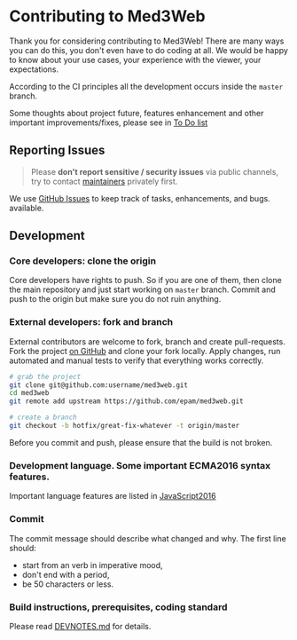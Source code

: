# Contributing to Med3Web

Thank you for considering contributing to Med3Web! There are many ways you can do this, you don't even
have to do coding at all. We would be happy to know about your use cases, your experience with the
viewer, your expectations.

According to the CI principles all the development occurs inside
the `master` branch.

Some thoughts about project future, features enhancement and other important improvements/fixes,
please see in [To Do list](LISTTODO.md)

## Reporting Issues

> Please **don't report sensitive / security issues** via public channels, try to contact
> [maintainers](MAINTAINERS.md) privately first.

We use [GitHub Issues](https://guides.github.com/features/issues/) to keep track of tasks,
enhancements, and bugs.
available.

## Development

### Core developers: clone the origin

Core developers have rights to push. So if you are one of them, then clone the main repository and just start working on `master` branch. Commit and push to the origin but make sure you do not ruin anything.

### External developers: fork and branch

External contributors are welcome to fork, branch and create pull-requests. Fork the project [on GitHub](https://github.com/epam/med3web) and clone your fork locally. Apply changes, run automated and manual tests to verify that everything works correctly.

```sh
# grab the project
git clone git@github.com:username/med3web.git
cd med3web
git remote add upstream https://github.com/epam/med3web.git

# create a branch
git checkout -b hotfix/great-fix-whatever -t origin/master
```

Before you commit and push, please ensure that the build is not broken.

### Development language. Some important ECMA2016 syntax features.

Important language features are listed in
[JavaScript2016](http://2ality.com/2015/08/getting-started-es6.html)


### Commit

The commit message should describe what changed and why. The first line should:

- start from an verb in imperative mood,
- don't end with a period,
- be 50 characters or less.

### Build instructions, prerequisites, coding standard
Please read [DEVNOTES.md](DEVNOTES.md) for details.



